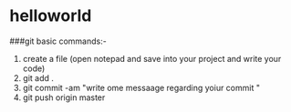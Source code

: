 # helloworld

###git basic commands:-
1. create a file (open notepad and save into your project and write your code)
2. git add .
3. git commit -am "write ome messaage regarding yoiur commit "
4. git push origin master
